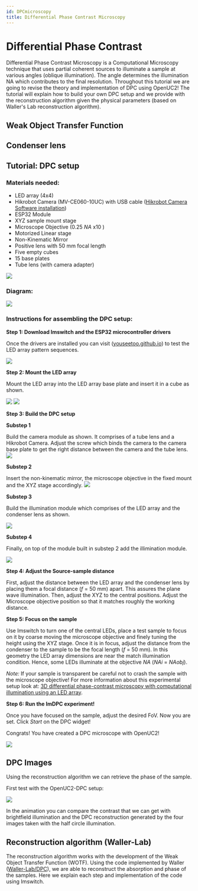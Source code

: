 ```yaml
---
id: DPCmicroscopy
title: Differential Phase Contrast Microscopy
---
```


# Differential Phase Contrast

Differential Phase Contrast Microscopy is a Computational Microscopy technique that uses partial coherent sources to illuminate a sample at various angles (oblique illumination). The angle determines the illumination NA which contributes to the final resolution. Throughout this tutorial we are going to revise the theory and implementation of DPC using OpenUC2! The tutorial will explain how to build your own DPC setup and we provide with the reconstruction algorithm given the physical parameters (based on Waller's Lab reconstruction algorithm).


## Weak Object Transfer Function

## Condenser lens

## Tutorial: DPC setup

### Materials needed:

- LED array (4x4)
- Hikrobot Camera (MV-CE060-10UC) with USB cable ([Hikrobot Camera Software installation](Camera_Software_tutorial.md))
- ESP32 Module
- XYZ sample mount stage
- Microscope Objective (0.25 _NA_ x10 )
- Motorized Linear stage
- Non-Kinematic Mirror
- Positive lens with 50 mm focal length
- Five empty cubes
- 15 base plates
- Tube lens (with camera adapter)

![](./IMAGES/DPC_setup.png)

### Diagram:

![](./IMAGES/DPC_diagram.png)

### Instructions for assembling the DPC setup:
**Step 1: Download Imswitch and the ESP32 microcontroller drivers**

Once the drivers are installed you can visit ([youseetoo.github.io](https://youseetoo.github.io/indexWebSerialTest.html)) to test the LED array pattern sequences.

![](./IMAGES/ESP32.png)

**Step 2: Mount the LED array**

Mount the LED array into the LED array base plate and insert it in a cube as shown.

![](./IMAGES/LED_base.png)
![](./IMAGES/LED_array_insert.jpg)

**Step 3: Build the DPC setup**

**Substep 1**

Build the camera module as shown. It comprises of a tube lens and a Hikrobot Camera. Adjust the screw which binds the camera to the camera base plate to get the right distance between the camera and the tube lens.
![](./IMAGES/Camera_module.jpg)


**Substep 2**

Insert the non-kinematic mirror, the microscope objective in the fixed mount and the XYZ stage accordingly.
![](./IMAGES/DPC_setup_step_1.jpg)


**Substep 3**

Build the illumination module which comprises of the LED array and the condenser lens as shown.

![](./IMAGES/DPC_setup_step_2.jpg)

**Substep 4**

Finally, on top of the module built in substep 2 add the illimination module.

![](./IMAGES/DPC_setup_step_3.jpg)

**Step 4: Adjust the Source-sample distance**

First, adjust the distance between the LED array and the condenser lens by placing them a focal distance (_f_ = 50 mm) apart. This assures the plane wave illumination. Then, adjust the XYZ to the central positions. Adjust the Microscope objective position so that it matches roughly the working distance.


**Step 5: Focus on the sample**

 Use Imswitch to turn one of the central LEDs, place a test sample to focus on it by coarse moving the microscope objective and finely tuning the height using the XYZ stage. Once it is in focus, adjust the distance from the condenser to the sample to be the focal length (_f_ = 50 mm).  In this geometry the LED array dimensions are near the match illumination condition. Hence, some LEDs illuminate at the objective _NA_ (_NAi_ = _NAobj_).

*Note:* If your sample is transparent be careful not to crash the sample with the microscope objective! For more information about this experimental setup look at: [3D differential phase-contrast microscopy with computational illumination using an LED array](http://dx.doi.org/10.1364/OL.39.001326).


**Step 6: Run the ImDPC experiment!**

Once you have focused on the sample, adjust the desired FoV. Now you are set. Click _Start_ on the DPC widget!

Congrats! You have created a DPC microscope with OpenUC2!

![](./IMAGES/DPC_final_setup.jpg)

## DPC Images

Using the reconstruction algorithm we can retrieve the phase of the sample.

First test with the OpenUC2-DPC setup:

![](./IMAGES/Brightfield_test_cells_10x0.25-ANIMATION.gif)

In the animation you can compare the contrast that we can get with brightfield illumination and the DPC reconstruction generated by the four images taken with the half circle illumination.

## Reconstruction algorithm (Waller-Lab)

The reconstruction algorithm works with the development of the Weak Object Transfer Function (WOTF). Using the code implemented by Waller ([Waller-Lab/DPC](https://github.com/Waller-Lab/DPC)), we are able to reconstruct the absorption and phase of the samples. Here we explain each step and implementation of the code using Imswitch.
